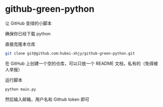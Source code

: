 # github-green-python

让 GitHub 变绿的小脚本

确保你已经下载 python

直接克隆本仓库

```bash
git clone git@github.com:hubei-xhjy/github-green-python.git
```

在 GitHub 上创建一个空的仓库，可以只放一个 README 文档，私有的（免得被人举报）

运行脚本

```bash
python main.py
```

然后输入邮箱，用户名和 Github token 即可